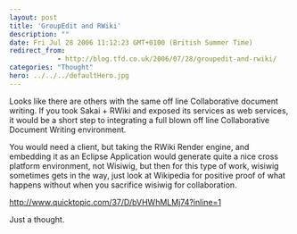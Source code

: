 ```yaml
---
layout: post
title: 'GroupEdit and RWiki'
description: ""
date: Fri Jul 28 2006 11:12:23 GMT+0100 (British Summer Time)
redirect_from: 
            - http://blog.tfd.co.uk/2006/07/28/groupedit-and-rwiki/
categories: "Thought"
hero: ../../../defaultHero.jpg
---
```

Looks like there are others with the same off line Collaborative document writing. If you took Sakai + RWiki and exposed its services as web services, it would be a short step to integrating a full blown off line Collaborative Document Writing environment.

You would need a client, but taking the RWiki Render engine, and embedding it as an Eclipse Application would generate quite a nice cross platform environment, not Wisiwig, but then for this type of work, wisiwig sometimes gets in the way, just look at Wikipedia for positive proof of what happens without when you sacrifice wisiwig for collaboration.

http://www.quicktopic.com/37/D/bVHWhMLMj74?inline=1

Just a thought.
